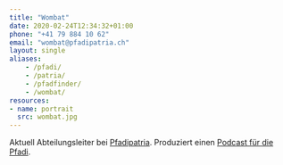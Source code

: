 ```yaml
---
title: "Wombat"
date: 2020-02-24T12:34:32+01:00
phone: "+41 79 884 10 62"
email: "wombat@pfadipatria.ch"
layout: single
aliases:
    - /pfadi/
    - /patria/
    - /pfadfinder/
    - /wombat/
resources:
- name: portrait
  src: wombat.jpg
---
```


Aktuell Abteilungsleiter bei [Pfadipatria](https://www.pfadipatria.ch/). Produziert einen [Podcast für die Pfadi](https://ohre.pfadipatria.ch).